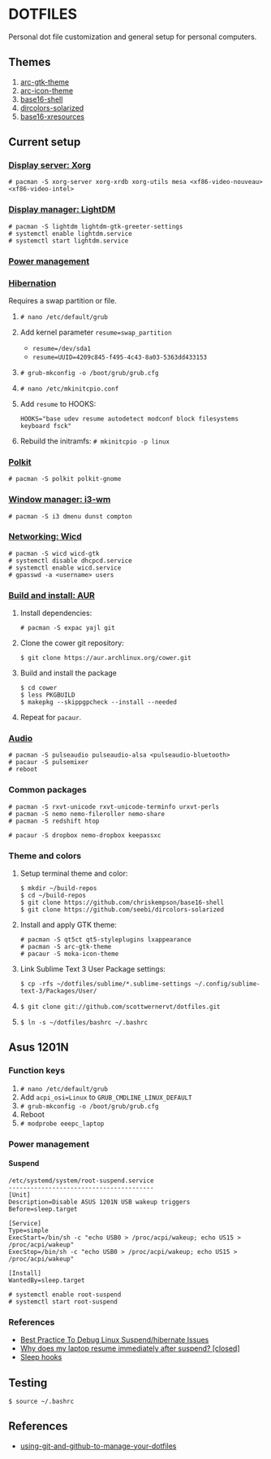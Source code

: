 DOTFILES
===================

Personal dot file customization and general setup for personal computers.


Themes
------

 1. [arc-gtk-theme](https://github.com/horst3180/arc-theme)
 1. [arc-icon-theme](https://github.com/horst3180/arc-icon-theme)
 1. [base16-shell](https://github.com/chriskempson/base16-shell)
 1. [dircolors-solarized](https://github.com/seebi/dircolors-solarized)
 1. [base16-xresources](https://github.com/chriskempson/base16-xresources)


Current setup
-------------

### [Display server: Xorg](https://wiki.archlinux.org/index.php/Xorg)

`# pacman -S xorg-server xorg-xrdb xorg-utils mesa <xf86-video-nouveau> <xf86-video-intel>`

### [Display manager: LightDM](https://wiki.archlinux.org/index.php/LightDM)

```
# pacman -S lightdm lightdm-gtk-greeter-settings
# systemctl enable lightdm.service
# systemctl start lightdm.service
```
### [Power management](https://wiki.archlinux.org/index.php/Power_management)

### [Hibernation](https://wiki.archlinux.org/index.php/Power_management/Suspend_and_hibernate#Hibernation)

Requires a swap partition or file.

1. `# nano /etc/default/grub`
1. Add kernel parameter `resume=swap_partition`

    * `resume=/dev/sda1`
    * `resume=UUID=4209c845-f495-4c43-8a03-5363dd433153`
1. `# grub-mkconfig -o /boot/grub/grub.cfg` 
1. `# nano /etc/mkinitcpio.conf`
1. Add `resume` to HOOKS:

    `HOOKS="base udev resume autodetect modconf block filesystems keyboard fsck"`
1. Rebuild the initramfs: `# mkinitcpio -p linux`

### [Polkit](https://wiki.archlinux.org/index.php/Polkit)

`# pacman -S polkit polkit-gnome`

### [Window manager: i3-wm](https://wiki.archlinux.org/index.php/I3)

`# pacman -S i3 dmenu dunst compton`

### [Networking: Wicd](https://wiki.archlinux.org/index.php/Wicd)

```
# pacman -S wicd wicd-gtk
# systemctl disable dhcpcd.service
# systemctl enable wicd.service
# gpasswd -a <username> users
```

### [Build and install: AUR](https://wiki.archlinux.org/index.php/Arch_User_Repository#Installing_packages)

1. Install dependencies:

    `# pacman -S expac yajl git`

1. Clone the cower git repository:

    `$ git clone https://aur.archlinux.org/cower.git`

1. Build and install the package

    ```
    $ cd cower
    $ less PKGBUILD
    $ makepkg --skippgpcheck --install --needed
    ```

1. Repeat for `pacaur`.


### [Audio](https://wiki.archlinux.org/index.php/PulseAudio)

```
# pacman -S pulseaudio pulseaudio-alsa <pulseaudio-bluetooth>
# pacaur -S pulsemixer
# reboot
```

### Common packages
    
```
# pacman -S rxvt-unicode rxvt-unicode-terminfo urxvt-perls
# pacman -S nemo nemo-fileroller nemo-share
# pacman -S redshift htop
```

```
# pacaur -S dropbox nemo-dropbox keepassxc
```

### Theme and colors

1. Setup terminal theme and color:

    ```
    $ mkdir ~/build-repos
    $ cd ~/build-repos
    $ git clone https://github.com/chriskempson/base16-shell
    $ git clone https://github.com/seebi/dircolors-solarized
    ```

1. Install and apply GTK theme:

    ```
    # pacman -S qt5ct qt5-styleplugins lxappearance 
    # pacman -S arc-gtk-theme
    # pacaur -S moka-icon-theme
    ```

1. Link Sublime Text 3 User Package settings:

    `$ cp -rfs ~/dotfiles/sublime/*.sublime-settings ~/.config/sublime-text-3/Packages/User/`

1. `$ git clone git://github.com/scottwernervt/dotfiles.git`
1. `$ ln -s ~/dotfiles/bashrc ~/.bashrc`


Asus 1201N
----------

### Function keys

1. `# nano /etc/default/grub`
1. Add `acpi_osi=Linux` to `GRUB_CMDLINE_LINUX_DEFAULT`
1. `# grub-mkconfig -o /boot/grub/grub.cfg` 
1. Reboot
1. `# modprobe eeepc_laptop`

### Power management

#### Suspend

```
/etc/systemd/system/root-suspend.service
----------------------------------------
[Unit]
Description=Disable ASUS 1201N USB wakeup triggers
Before=sleep.target

[Service]
Type=simple
ExecStart=/bin/sh -c "echo USB0 > /proc/acpi/wakeup; echo US15 > /proc/acpi/wakeup"
ExecStop=/bin/sh -c "echo USB0 > /proc/acpi/wakeup; echo US15 > /proc/acpi/wakeup"

[Install]
WantedBy=sleep.target
```

```
# systemctl enable root-suspend
# systemctl start root-suspend
```

### References

 - [Best Practice To Debug Linux Suspend/hibernate Issues](https://01.org/blogs/rzhang/2015/best-practice-debug-linux-suspend/hibernate-issues)
 - [Why does my laptop resume immediately after suspend? [closed]](https://askubuntu.com/a/161555)
 - [Sleep hooks](https://wiki.archlinux.org/index.php/Power_management#Sleep_hooks)


Testing
-------

`$ source ~/.bashrc`


References
----------

 - [using-git-and-github-to-manage-your-dotfiles](http://blog.smalleycreative.com/tutorials/using-git-and-github-to-manage-your-dotfiles/)

